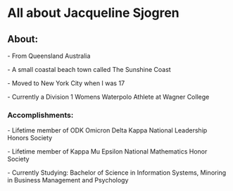 
<!DOCTYPE html>
<html>
  <head>
  </head>
  <body>
    <h1>All about Jacqueline Sjogren</h1>
    
   <h2>About:</h2>
    <p>- From Queensland Australia</p>
    <p>- A small coastal beach town called The Sunshine Coast</p>
    <p>- Moved to New York City when I was 17<p/>
    <p>- Currently a Division 1 Womens Waterpolo Athlete at Wagner College</p>
  <h3>Accomplishments:</h3>
  <p>- Lifetime member of ODK Omicron Delta Kappa National Leadership Honors Society</p>
  <p>- Lifetime member of Kappa Mu Epsilon National Mathematics Honor Society</p>
  <p>- Currently Studying: Bachelor of Science in Information Systems, Minoring in Business Management and Psychology</p>
 </body>
</html>
